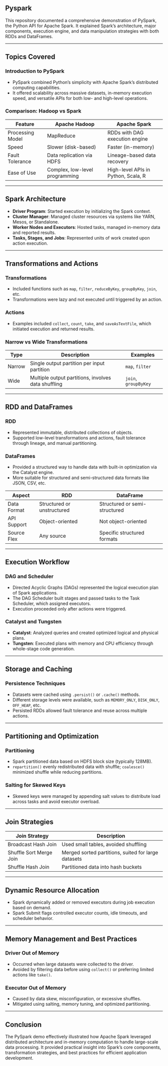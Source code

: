 ## Pyspark
This repository documented a comprehensive demonstration of PySpark, the Python API for Apache Spark. It explained Spark’s architecture, major components, execution engine, and data manipulation strategies with both RDDs and DataFrames.

---

## Topics Covered

### Introduction to PySpark
- PySpark combined Python’s simplicity with Apache Spark’s distributed computing capabilities.
- It offered scalability across massive datasets, in-memory execution speed, and versatile APIs for both low- and high-level operations.

### Comparison: Hadoop vs Spark
| Feature          | Apache Hadoop                 | Apache Spark                      |
|------------------|-------------------------------|-----------------------------------|
| Processing Model | MapReduce                     | RDDs with DAG execution engine    |
| Speed            | Slower (disk-based)           | Faster (in-memory)                |
| Fault Tolerance  | Data replication via HDFS     | Lineage-based data recovery       |
| Ease of Use      | Complex, low-level programming| High-level APIs in Python, Scala, R |

---

## Spark Architecture
- **Driver Program**: Started execution by initializing the Spark context.
- **Cluster Manager**: Managed cluster resources via systems like YARN, Mesos, or Standalone.
- **Worker Nodes and Executors**: Hosted tasks, managed in-memory data and reported results.
- **Tasks, Stages, and Jobs**: Represented units of work created upon action execution.

---

## Transformations and Actions

### Transformations
- Included functions such as `map`, `filter`, `reduceByKey`, `groupByKey`, `join`, etc.
- Transformations were lazy and not executed until triggered by an action.

### Actions
- Examples included `collect`, `count`, `take`, and `saveAsTextFile`, which initiated execution and returned results.

### Narrow vs Wide Transformations
| Type      | Description                                          | Examples                   |
|-----------|------------------------------------------------------|----------------------------|
| Narrow    | Single output partition per input partition          | `map`, `filter`            |
| Wide      | Multiple output partitions, involves data shuffling  | `join`, `groupByKey`       |

---

## RDD and DataFrames

### RDD
- Represented immutable, distributed collections of objects.
- Supported low-level transformations and actions, fault tolerance through lineage, and manual partitioning.

### DataFrames
- Provided a structured way to handle data with built-in optimization via the Catalyst engine.
- More suitable for structured and semi-structured data formats like JSON, CSV, etc.

| Aspect        | RDD                        | DataFrame                    |
|---------------|-----------------------------|------------------------------|
| Data Format   | Structured or unstructured  | Structured or semi-structured|
| API Support   | Object-oriented             | Not object-oriented          |
| Source Flex   | Any source                  | Specific structured formats  |

---

## Execution Workflow

### DAG and Scheduler
- Directed Acyclic Graphs (DAGs) represented the logical execution plan of Spark applications.
- The DAG Scheduler built stages and passed tasks to the Task Scheduler, which assigned executors.
- Execution proceeded only after actions were triggered.

### Catalyst and Tungsten
- **Catalyst**: Analyzed queries and created optimized logical and physical plans.
- **Tungsten**: Executed plans with memory and CPU efficiency through whole-stage code generation.

---

## Storage and Caching

### Persistence Techniques
- Datasets were cached using `.persist()` or `.cache()` methods.
- Different storage levels were available, such as `MEMORY_ONLY`, `DISK_ONLY`, `OFF_HEAP`, etc.
- Persisted RDDs allowed fault tolerance and reuse across multiple actions.

---

## Partitioning and Optimization

### Partitioning
- Spark partitioned data based on HDFS block size (typically 128MB).
- `repartition()` evenly redistributed data with shuffle; `coalesce()` minimized shuffle while reducing partitions.

### Salting for Skewed Keys
- Skewed keys were managed by appending salt values to distribute load across tasks and avoid executor overload.

---

## Join Strategies

| Join Strategy            | Description                                |
|--------------------------|--------------------------------------------|
| Broadcast Hash Join      | Used small tables, avoided shuffling       |
| Shuffle Sort Merge Join  | Merged sorted partitions, suited for large datasets |
| Shuffle Hash Join        | Partitioned data into hash buckets         |

---

## Dynamic Resource Allocation
- Spark dynamically added or removed executors during job execution based on demand.
- Spark Submit flags controlled executor counts, idle timeouts, and scheduler behavior.

---

## Memory Management and Best Practices

### Driver Out of Memory
- Occurred when large datasets were collected to the driver.
- Avoided by filtering data before using `collect()` or preferring limited actions like `take()`.

### Executor Out of Memory
- Caused by data skew, misconfiguration, or excessive shuffles.
- Mitigated using salting, memory tuning, and optimized partitioning.

---

## Conclusion
The PySpark demo effectively illustrated how Apache Spark leveraged distributed architecture and in-memory computation to handle large-scale data processing. It provided practical insight into Spark’s core components, transformation strategies, and best practices for efficient application development.
